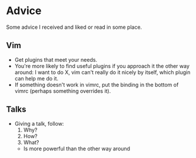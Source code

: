 # Advice
Some advice I received and liked or read in some place.

## Vim
- Get plugins that meet your needs.
- You're more likely to find useful plugins if you approach it the other way around: I want to do X, vim can't really do it nicely by itself, which plugin can help me do it.
- If something doesn't work in vimrc, put the binding in the bottom of vimrc (perhaps something overrides it).

## Talks
- Giving a talk, follow:
	1. Why?
	2. How?
	3. What?
	- Is more powerful than the other way around
